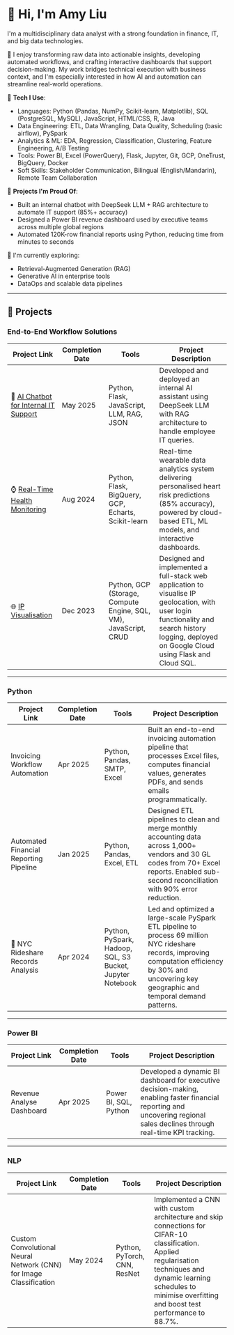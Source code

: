# 👋 Hi, I'm Amy Liu

I'm a multidisciplinary data analyst with a strong foundation in finance, IT, and big data technologies.

🧠 I enjoy transforming raw data into actionable insights, developing automated workflows, and crafting interactive dashboards that support decision-making. My work bridges technical execution with business context, and I'm especially interested in how AI and automation can streamline real-world operations.

🔧 **Tech I Use**:  
- Languages: Python (Pandas, NumPy, Scikit-learn, Matplotlib), SQL (PostgreSQL, MySQL), JavaScript, HTML/CSS, R, Java
- Data Engineering: ETL, Data Wrangling, Data Quality, Scheduling (basic airflow), PySpark
- Analytics & ML: EDA, Regression, Classification, Clustering, Feature Engineering, A/B Testing
- Tools: Power BI, Excel (PowerQuery), Flask, Jupyter, Git, GCP, OneTrust, BigQuery, Docker
- Soft Skills: Stakeholder Communication, Bilingual (English/Mandarin), Remote Team Collaboration


🚀 **Projects I'm Proud Of**:  
- Built an internal chatbot with DeepSeek LLM + RAG architecture to automate IT support (85%+ accuracy)  
- Designed a Power BI revenue dashboard used by executive teams across multiple global regions  
- Automated 120K-row financial reports using Python, reducing time from minutes to seconds

🌱 I'm currently exploring:  
- Retrieval-Augmented Generation (RAG)  
- Generative AI in enterprise tools  
- DataOps and scalable data pipelines

---
## 🚀 Projects

### End-to-End Workflow Solutions
| Project Link | Completion Date | Tools | Project Description |
|--------------|-----------------|-------|----------------------|
|💭 [AI Chatbot for Internal IT Support](https://amy0825.github.io/AI_Chat.html)|May 2025|Python, Flask, JavaScript, LLM, RAG, JSON|Developed and deployed an internal AI assistant using DeepSeek LLM with RAG architecture to handle employee IT queries.|
|⌚ [Real-Time Health Monitoring](https://amy0825.github.io/Health_Monitor.html)|Aug 2024|Python, Flask, BigQuery, GCP, Echarts, Scikit-learn|Real-time wearable data analytics system delivering personalised heart risk predictions (85% accuracy), powered by cloud-based ETL, ML models, and interactive dashboards.|
| 🌐 [IP Visualisation](https://github.com/amy0825/Map_mini_project) | Dec 2023 | Python, GCP (Storage, Compute Engine, SQL, VM), JavaScript, CRUD | Designed and implemented a full-stack web application to visualise IP geolocation, with user login functionality and search history logging, deployed on Google Cloud using Flask and Cloud SQL. |
---

### Python
| Project Link | Completion Date | Tools | Project Description |
|--------------|-----------------|-------|----------------------|
|Invoicing Workflow Automation|Apr 2025|Python, Pandas, SMTP, Excel|Built an end-to-end invoicing automation pipeline that processes Excel files, computes financial values, generates PDFs, and sends emails programmatically.|
|Automated Financial Reporting Pipeline|Jan 2025|Python, Pandas, Excel, ETL|Designed ETL pipelines to clean and merge monthly accounting data across 1,000+ vendors and 30 GL codes from 70+ Excel reports. Enabled sub-second reconciliation with 90% error reduction.|
| 🚗 NYC Rideshare Records Analysis | Apr 2024 | Python, PySpark, Hadoop, SQL, S3 Bucket, Jupyter Notebook | Led and optimized a large-scale PySpark ETL pipeline to process 69 million NYC rideshare records, improving computation efficiency by 30% and uncovering key geographic and temporal demand patterns. |

---
### Power BI
| Project Link | Completion Date | Tools | Project Description |
|--------------|-----------------|-------|----------------------|
|Revenue Analyse Dashboard|Apr 2025|Power BI, SQL, Python|Developed a dynamic BI dashboard for executive decision-making, enabling faster financial reporting and uncovering regional sales declines through real-time KPI tracking.|

---
### NLP
| Project Link | Completion Date | Tools | Project Description |
|--------------|-----------------|-------|----------------------|
|Custom Convolutional Neural Network (CNN) for Image Classification|May 2024|Python, PyTorch, CNN, ResNet|Implemented a CNN with custom architecture and skip connections for CIFAR-10 classification. Applied regularisation techniques and dynamic learning schedules to minimise overfitting and boost test performance to 88.7%.|
